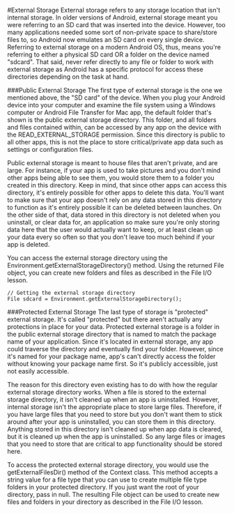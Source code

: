 #External Storage
External storage refers to any storage location that isn't internal storage. In older versions of Android, external storage meant you were referring to an SD card that was inserted into the device. However, too many applications needed some sort of non-private space to share/store files to, so Android now emulates an SD card on every single device. Referring to external storage on a modern Android OS, thus, means you're referring to either a physical SD card OR a folder on the device named "sdcard". That said, never refer directly to any file or folder to work with external storage as Android has a specific protocol for access these directories depending on the task at hand.

###Public External Storage
The first type of external storage is the one we mentioned above, the "SD card" of the device. When you plug your Android device into your computer and examine the file system using a Windows computer or Android File Transfer for Mac app, the default folder that's shown is the public external storage directory. This folder, and all folders and files contained within, can be accessed by any app on the device with the READ_EXTERNAL_STORAGE permission. Since this directory is public to all other apps, this is not the place to store critical/private app data such as settings or configuration files.

Public external storage is meant to house files that aren't private, and are large. For instance, if your app is used to take pictures and you don't mind other apps being able to see them, you would store them to a folder you created in this directory. Keep in mind, that since other apps can access this directory, it's entirely possible for other apps to delete this data. You'll want to make sure that your app doesn't rely on any data stored in this directory to function as it's entirely possible it can be deleted between launches. On the other side of that, data stored in this directory is not deleted when you uninstall, or clear data for, an application so make sure you're only storing data here that the user would actually want to keep, or at least clean up your data every so often so that you don't leave too much behind if your app is deleted.

You can access the external storage directory using the Environment.getExternalStorageDirectory() method. Using the returned File object, you can create new folders and files as described in the File I/O lesson.

```
// Getting the external storage directory
File sdcard = Environment.getExternalStorageDirectory();
```

###Protected External Storage
The last type of storage is "protected" external storage. It's called "protected" but there aren't actually any protections in place for your data. Protected external storage is a folder in the public external storage directory that is named to match the package name of your application. Since it's located in external storage, any app could traverse the directory and eventually find your folder. However, since it's named for your package name, app's can't directly access the folder without knowing your package name first. So it's publicly accessible, just not easily accessible.

The reason for this directory even existing has to do with how the regular external storage directory works. When a file is stored to the external storage directory, it isn't cleaned up when an app is uninstalled. However, internal storage isn't the appropriate place to store large files. Therefore, if you have large files that you need to store but you don't want them to stick around after your app is uninstalled, you can store them in this directory. Anything stored in this directory isn't cleaned up when app data is cleared, but it is cleaned up when the app is uninstalled. So any large files or images that you need to store that are critical to app functionality should be stored here.

To access the protected external storage directory, you would use the getExternalFilesDir() method of the Context class. This method accepts a string value for a file type that you can use to create multiple file type folders in your protected directory. If you just want the root of your directory, pass in null. The resulting File object can be used to create new files and folders in your directory as described in the File I/O lesson.